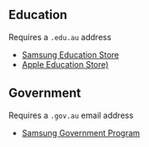 ## Education

Requires a `.edu.au` address

* [Samsung Education Store](https://www.samsung.com/au/offer/samsung-education-store/)
* [Apple Education Store)](https://www.apple.com/au-hed/store)

## Government

Requires a `.gov.au` email address

* [Samsung Government Program](https://www.samsung.com/au/offer/samsung-government-store/)
